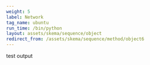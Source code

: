 ```yaml
---
weight: 5
label: Network
tag_name: ubuntu
run_time: /bin/python
layout: assets/skema/sequence/object
redirect_from: /assets/skema/sequence/method/object6
---
```

test output
